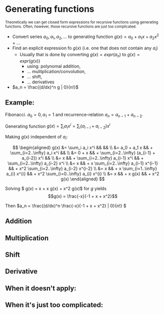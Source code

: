 # Generating functions

<small>Theoretically we can get closed form expressions for recursive functions using generating functions.
Often, however, those recursive functions are just too complicated. </small>


- Convert series $a_0, a_1, a_2, ...$ to generating function $g(x) = a_0 + a_1 x + a_2 x^2 + ...$
- Find an explicit expression fo $g(x)$ (i.e. one that does not contain any $a_i$)
    - Usually that is done by converting $g(x) = expr(a_n)$ to $g(x) = expr(g(x))$
        - using: polynomal addition,
        - ... mulitplication/convolution,
        - ... shift,
        - ... derivatives
- $a_n = \frac{(d/dx)^n g | 0}{n!}$

## Example: 

Fibonacci. $a_0 = 0, a_1 = 1$ and recurrence-relation $a_n = a_{n-1} + a_{n-2}$.

Generating function $g(x) = \sum_i a_i x^i = \sum_i (a_{i-i} + a_{i-2})x^i$

Making $g(x)$ independent of $a_i$:

$$
\begin{aligned}
g(x) &= \sum_i a_i x^i  &&                                                 &&                              \\
     &= a_0 + a_1 x     && +   \sum_{i=2..\infty} a_i x^i                  &&                              \\
     &= 0   + x         && +   \sum_{i=2..\infty} (a_{i-1} + a_{i-2}) x^i  &&                               \\
     &= x               && +   \sum_{i=2..\infty} a_{i-1} x^i              && +     \sum_{i=2..\infty} a_{i-2} x^i     \\
     &= x               && + x \sum_{i=2..\infty} a_{i-1} x^{i-1}          && + x^2 \sum_{i=2..\infty} a_{i-2} x^{i-2} \\
     &= x               && + x \sum_{i=1..\infty} a_{i} x^{i}              && + x^2 \sum_{i=0..\infty} a_{i} x^{i}     \\
     &= x               && + x g(x)                                        && + x^2 g(x)
\end{aligned}
$$

Solving $ g(x) = x + x g(x) + x^2 g(x)$ for $g$ yields 
$$g(x) = \frac{-x}{-1 + x + x^2}$$

Then $a_n = \frac{(d/dx)^n \frac{-x}{-1 + x + x^2} | 0}{n!} $


## Addition

## Multiplication

## Shift

## Derivative

## When it doesn't apply:

## When it's just too complicated: